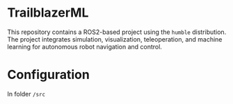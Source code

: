 # TrailblazerML

This repository contains a ROS2-based project using the `humble` distribution. The project integrates simulation, visualization, teleoperation, and machine learning for autonomous robot navigation and control.

# Configuration

In folder `/src`